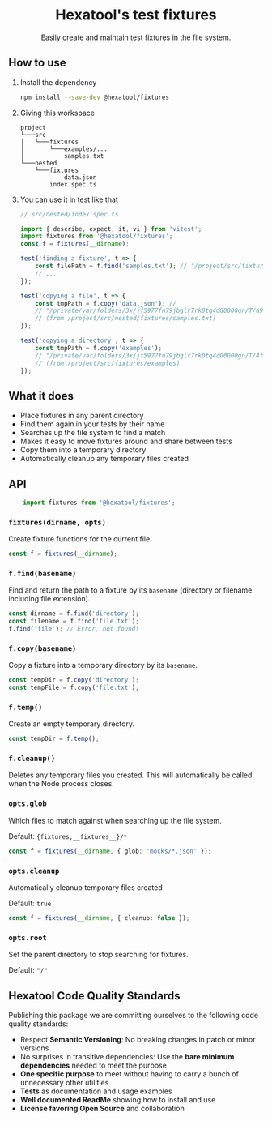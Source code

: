 <h1 align="center">
  Hexatool's test fixtures
</h1>

<p align="center">
  Easily create and maintain test fixtures in the file system.
</p>

## How to use

1. Install the dependency
   ```bash
   npm install --save-dev @hexatool/fixtures
   ```
2. Giving this workspace
    ```
   project
    └───src
    │   └───fixtures
    │       └───examples/...
    │           samples.txt
    └───nested
        └───fixtures
                data.json
            index.spec.ts
   ```
3. You can use it in test like that
    ```typescript
    // src/nested/index.spec.ts
   
    import { describe, expect, it, vi } from 'vitest';
    import fixtures from '@hexatool/fixtures';
    const f = fixtures(__dirname);
    
    test('finding a fixture', t => {
        const filePath = f.find('samples.txt'); // "/project/src/fixtures/samples.txt"
        // ...
    });
    
    test('copying a file', t => {
        const tmpPath = f.copy('data.json'); //
        // "/private/var/folders/3x/jf5977fn79jbglr7rk0tq4d00000gn/T/a9fb0decd08179eb6cf4691568aa2018/data.json"
        // (from /project/src/nested/fixtures/samples.txt)
    });
    
    test('copying a directory', t => {
        const tmpPath = f.copy('examples');
        // "/private/var/folders/3x/jf5977fn79jbglr7rk0tq4d00000gn/T/4f504b9edb5ba0e89451617bf9f971dd/examples"
        // (from /project/src/fixtures/examples)
    });
    ```

## What it does

- Place fixtures in any parent directory
- Find them again in your tests by their name
- Searches up the file system to find a match
- Makes it easy to move fixtures around and share between tests
- Copy them into a temporary directory
- Automatically cleanup any temporary files created

## API

```typescript
    import fixtures from '@hexatool/fixtures';
```

### `fixtures(dirname, opts)`

Create fixture functions for the current file.

```typescript
const f = fixtures(__dirname);
```

### `f.find(basename)`

Find and return the path to a fixture by its `basename` (directory or filename
including file extension).

```typescript
const dirname = f.find('directory');
const filename = f.find('file.txt');
f.find('file'); // Error, not found!
```

### `f.copy(basename)`

Copy a fixture into a temporary directory by its `basename`.

```typescript
const tempDir = f.copy('directory');
const tempFile = f.copy('file.txt');
```

### `f.temp()`

Create an empty temporary directory.

```typescript
const tempDir = f.temp();
```

### `f.cleanup()`

Deletes any temporary files you created. This will automatically be called when
the Node process closes.

### `opts.glob`

Which files to match against when searching up the file system.

Default: `{fixtures,__fixtures__}/*`

```typescript
const f = fixtures(__dirname, { glob: 'mocks/*.json' });
```

### `opts.cleanup`

Automatically cleanup temporary files created

Default: `true`

```typescript
const f = fixtures(__dirname, { cleanup: false });
```

### `opts.root`

Set the parent directory to stop searching for fixtures.

Default: `"/"`

## Hexatool Code Quality Standards

Publishing this package we are committing ourselves to the following code quality standards:

- Respect **Semantic Versioning**: No breaking changes in patch or minor versions
- No surprises in transitive dependencies: Use the **bare minimum dependencies** needed to meet the purpose
- **One specific purpose** to meet without having to carry a bunch of unnecessary other utilities
- **Tests** as documentation and usage examples
- **Well documented ReadMe** showing how to install and use
- **License favoring Open Source** and collaboration
